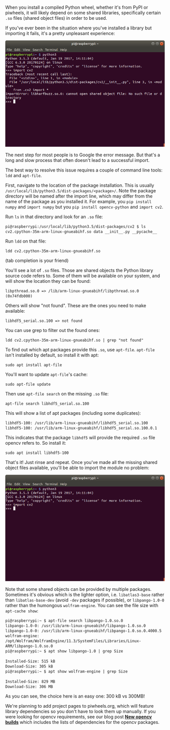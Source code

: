 When you install a compiled Python wheel, whether it's from PyPI or piwheels, it will likely depend
on some shared libraries, specifically certain `.so` files (shared object files) in order to be
used.

If you've ever been in the situation where you've installed a library but importing it fails,
it's a pretty unpleasant experience:

![](images/Screenshot-from-2018-09-27-17-51-11.png)

The next step for most people is to Google the error message. But that's a long and slow process
that often doesn't lead to a successful import.

The best way to resolve this issue requires a couple of command line tools: `ldd` and `apt-file`.

First, navigate to the location of the package installation. This is usually
`/usr/local/lib/python3.5/dist-packages/<package>/`. Note the package directory will be named after
the import line, which may differ from the name of the package as you installed it. For example, you
`pip install numpy` and `import numpy` but you `pip install opencv-python` and `import cv2`.

Run `ls` in that directory and look for an `.so` file:

```
pi@raspberrypi:/usr/local/lib/python3.5/dist-packages/cv2 $ ls
cv2.cpython-35m-arm-linux-gnueabihf.so data __init__.py __pycache__
```

Run `ldd` on that file:

```
ldd cv2.cpython-35m-arm-linux-gnueabihf.so
```

(tab completion is your friend)

You'll see a lot of `.so` files. Those are shared objects the Python library source code refers to.
Some of them will be available on your system, and will show the location they can be found:

```
libpthread.so.0 => /lib/arm-linux-gnueabihf/libpthread.so.0 (0x74fdb000)
```

Others will show "not found". These are the ones you need to make available:

```
libhdf5_serial.so.100 => not found
```

You can use grep to filter out the found ones:

```
ldd cv2.cpython-35m-arm-linux-gnueabihf.so | grep "not found"
```

To find out which apt packages provide this `.so`, use `apt-file`. `apt-file` isn't installed by
default, so install it with apt:

```
sudo apt install apt-file
```

You'll want to update `apt-file`'s cache:

```
sudo apt-file update
```

Then use `apt-file search` on the missing `.so` file:

```
apt-file search libhdf5_serial.so.100
```

This will show a list of apt packages (including some duplicates):

```
libhdf5-100: /usr/lib/arm-linux-gnueabihf/libhdf5_serial.so.100
libhdf5-100: /usr/lib/arm-linux-gnueabihf/libhdf5_serial.so.100.0.1
```

This indicates that the package `libhdf5` will provide the required `.so` file opencv refers to. So
install it:

```
sudo apt install libhdf5-100
```

That's it! Just rinse and repeat. Once you've made all the missing shared object files available,
you'll be able to import the module no problem:

![](images/Screenshot-from-2018-09-27-19-41-16.png)

Note that some shared objects can be provided by multiple packages. Sometimes it's obvious which is
the lighter option, i.e. `libatlas3-base` rather than `libatlas-base-dev` (avoid `-dev` packages if
possible), or `libpango-1.0-0` rather than the humongous `wolfram-engine`. You can see the file size
with `apt-cache show`:

```
pi@raspberrypi:~ $ apt-file search libpango-1.0.so.0
libpango-1.0-0: /usr/lib/arm-linux-gnueabihf/libpango-1.0.so.0
libpango-1.0-0: /usr/lib/arm-linux-gnueabihf/libpango-1.0.so.0.4000.5
wolfram-engine: /opt/Wolfram/WolframEngine/11.3/SystemFiles/Libraries/Linux-ARM/libpango-1.0.so.0
pi@raspberrypi:~ $ apt show libpango-1.0 | grep Size

Installed-Size: 515 kB
Download-Size: 305 kB
pi@raspberrypi:~ $ apt show wolfram-engine | grep Size

Installed-Size: 829 MB
Download-Size: 306 MB
```

As you can see, the choice here is an easy one: 300 kB vs 300MB!

We're planning to add project pages to piwheels.org, which will feature library dependencies so you
don't have to look them up manually. If you were looking for opencv requirements, see our blog post
**[New opencv builds](https://blog.piwheels.org/new-opencv-builds/)** which includes the lists of
dependencies for the opencv packages.
